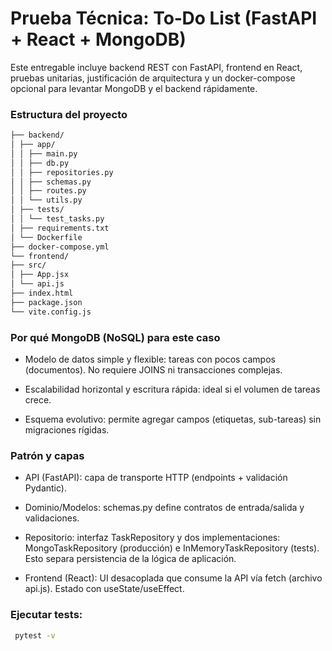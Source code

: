 # Prueba Técnica: To‑Do List (FastAPI + React + MongoDB)
Este entregable incluye backend REST con FastAPI, 
frontend en React, pruebas unitarias, 
justificación de arquitectura y un docker-compose opcional 
para levantar MongoDB y el backend rápidamente.
### Estructura del proyecto
```bash
├── backend/
│ ├── app/
│ │ ├── main.py
│ │ ├── db.py
│ │ ├── repositories.py
│ │ ├── schemas.py
│ │ ├── routes.py
│ │ └── utils.py
│ ├── tests/
│ │ └── test_tasks.py
│ ├── requirements.txt
│ └── Dockerfile
├── docker-compose.yml
└── frontend/
├── src/
│ ├── App.jsx
│ └── api.js
├── index.html
├── package.json
└── vite.config.js
```

### Por qué MongoDB (NoSQL) para este caso

* Modelo de datos simple y flexible: tareas con pocos campos (documentos). No requiere JOINS ni transacciones complejas.

* Escalabilidad horizontal y escritura rápida: ideal si el volumen de tareas crece.

* Esquema evolutivo: permite agregar campos (etiquetas, sub-tareas) sin migraciones rígidas.

### Patrón y capas

* API (FastAPI): capa de transporte HTTP (endpoints + validación Pydantic).

* Dominio/Modelos: schemas.py define contratos de entrada/salida y validaciones.

* Repositorio: interfaz TaskRepository y dos implementaciones: MongoTaskRepository (producción) e InMemoryTaskRepository (tests). Esto separa persistencia de la lógica de aplicación.

* Frontend (React): UI desacoplada que consume la API vía fetch (archivo api.js). Estado con useState/useEffect.


### Ejecutar tests:
```bash
 pytest -v
```